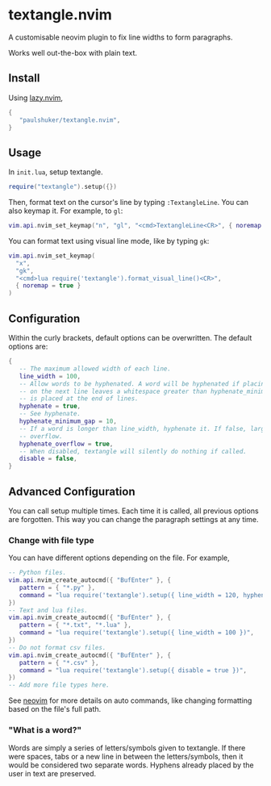 # textangle.nvim

A customisable neovim plugin to fix line widths to form paragraphs.

Works well out-the-box with plain text.

<!-- It can be [configured](#configuration) to work with single-line code comments. -->

## Install

Using [lazy.nvim](https://github.com/folke/lazy.nvim),

```lua
{
   "paulshuker/textangle.nvim",
}
```

## Usage

In `init.lua`, setup textangle.

```lua
require("textangle").setup({})
```

Then, format text on the cursor's line by typing `:TextangleLine`. You can also keymap it. For
example, to `gl`:

```lua
vim.api.nvim_set_keymap("n", "gl", "<cmd>TextangleLine<CR>", { noremap = true })
```

You can format text using visual line mode, like by typing `gk`:

```lua
vim.api.nvim_set_keymap(
  "x",
  "gk",
  "<cmd>lua require('textangle').format_visual_line()<CR>",
  { noremap = true }
)
```

## Configuration

Within the curly brackets, default options can be overwritten. The default options are:

```lua
{
   -- The maximum allowed width of each line.
   line_width = 100,
   -- Allow words to be hyphenated. A word will be hyphenated if placing the entire word
   -- on the next line leaves a whitespace greater than hyphenate_minimum_gap. The hyphen
   -- is placed at the end of lines.
   hyphenate = true,
   -- See hyphenate.
   hyphenate_minimum_gap = 10,
   -- If a word is longer than line_width, hyphenate it. If false, large words could
   -- overflow.
   hyphenate_overflow = true,
   -- When disabled, textangle will silently do nothing if called.
   disable = false,
}
```

## Advanced Configuration

You can call setup multiple times. Each time it is called, all previous options are forgotten. This
way you can change the paragraph settings at any time.

### Change with file type

You can have different options depending on the file. For example,

```lua
-- Python files.
vim.api.nvim_create_autocmd({ "BufEnter" }, {
   pattern = { "*.py" },
   command = "lua require('textangle').setup({ line_width = 120, hyphenate = false })",
})
-- Text and lua files.
vim.api.nvim_create_autocmd({ "BufEnter" }, {
   pattern = { "*.txt", "*.lua" },
   command = "lua require('textangle').setup({ line_width = 100 })",
})
-- Do not format csv files.
vim.api.nvim_create_autocmd({ "BufEnter" }, {
   pattern = { "*.csv" },
   command = "lua require('textangle').setup({ disable = true })",
})
-- Add more file types here.
```

See [neovim](https://neovim.io/doc/user/autocmd.html) for more details on auto commands, like
changing formatting based on the file's full path.

### "What is a word?"

Words are simply a series of letters/symbols given to textangle. If there were spaces, tabs or a new
line in between the letters/symbols, then it would be considered two separate words. Hyphens already
placed by the user in text are preserved.

